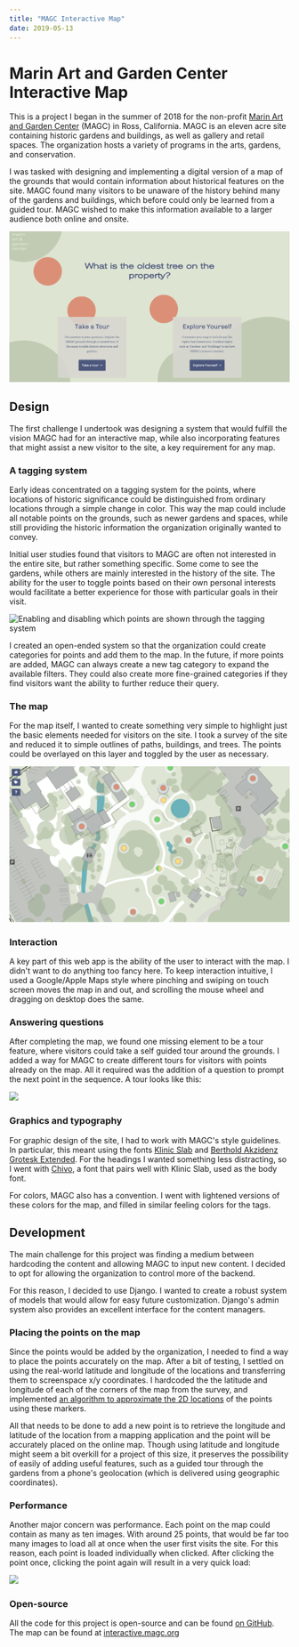 ```yaml
---
title: "MAGC Interactive Map"
date: 2019-05-13
---
```


# Marin Art and Garden Center Interactive Map

This is a project I began in the summer of 2018 for the non-profit [Marin Art and Garden Center](https://magc.org) (MAGC) in Ross, California. MAGC is an eleven acre site containing historic gardens and buildings, as well as gallery and retail spaces. The organization hosts a variety of programs in the arts, gardens, and conservation.

I was tasked with designing and implementing a digital version of a map of the grounds that would contain information about historical features on the site. MAGC found many visitors to be unaware of the history behind many of the gardens and buildings, which before could only be learned from a guided tour. MAGC wished to make this information available to a larger audience both online and onsite.

![](/static/images/magc/magcfront.gif)

## Design

The first challenge I undertook was designing a system that would fulfill the vision MAGC had for an interactive map, while also incorporating features that might assist a new visitor to the site, a key requirement for any map.

### A tagging system

Early ideas concentrated on a tagging system for the points, where locations of historic significance could be distinguished from ordinary locations through a simple change in color. This way the map could include all notable points on the grounds, such as newer gardens and spaces, while still providing the historic information the organization originally wanted to convey.

Initial user studies found that visitors to MAGC are often not interested in the entire site, but rather something specific. Some come to see the gardens, while others are mainly interested in the history of the site. The ability for the user to toggle points based on their own personal interests would facilitate a better experience for those with particular goals in their visit.

![](/static/images/magc/magcfilter.gif "Enabling and disabling which points are shown through the tagging system")

I created an open-ended system so that the organization could create categories for points and add them to the map. In the future, if more points are added, MAGC can always create a new tag category to expand the available filters. They could also create more fine-grained categories if they find visitors want the ability to further reduce their query.

### The map

For the map itself, I wanted to create something very simple to highlight just the basic elements needed for visitors on the site. I took a survey of the site and reduced it to simple outlines of paths, buildings, and trees. The points could be overlayed on this layer and toggled by the user as necessary.

![](/static/images/magc/magcmap.png "The map with points")

### Interaction

A key part of this web app is the ability of the user to interact with the map. I didn't want to do anything too fancy here. To keep interaction intuitive, I used a Google/Apple Maps style where pinching and swiping on touch screen moves the map in and out, and scrolling the mouse wheel and dragging on desktop does the same.

### Answering questions

After completing the map, we found one missing element to be a tour feature, where visitors could take a self guided tour around the grounds. I added a way for MAGC to create different tours for visitors with points already on the map. All it required was the addition of a question to prompt the next point in the sequence. A tour looks like this:

![](/static/images/magc/magctour.gif)

### Graphics and typography

For graphic design of the site, I had to work with MAGC's style guidelines. In particular, this meant using the fonts [Klinic Slab](https://befonts.com/klinic-slab-font.html) and [Berthold Akzidenz Grotesk Extended](https://www.bertholdwebfonts.com/berthold-fonts/akzidenz-grotesk-extended). For the headings I wanted something less distracting, so I went with [Chivo](https://fonts.google.com/specimen/Chivo), a font that pairs well with Klinic Slab, used as the body font.

For colors, MAGC also has a convention. I went with lightened versions of these colors for the map, and filled in similar feeling colors for the tags.

## Development

The main challenge for this project was finding a medium between hardcoding the content and allowing MAGC to input new content. I decided to opt for allowing the organization to control more of the backend.

For this reason, I decided to use Django. I wanted to create a robust system of models that would allow for easy future customization. Django's admin system also provides an excellent interface for the content managers.

### Placing the points on the map

Since the points would be added by the organization, I needed to find a way to place the points accurately on the map. After a bit of testing, I settled on using the real-world latitude and longitude of the locations and transferring them to screenspace x/y coordinates. I hardcoded the the latitude and longitude of each of the corners of the map from the survey, and implemented [an algorithm to approximate the 2D locations](https://en.wikipedia.org/wiki/Mercator_projection#Mathematics_of_the_Mercator_projection) of the points using these markers.

All that needs to be done to add a new point is to retrieve the longitude and latitude of the location from a mapping application and the point will be accurately placed on the online map. Though using latitude and longitude might seem a bit overkill for a project of this size, it preserves the possibility of easily of adding useful features, such as a guided tour through the gardens from a phone's geolocation (which is delivered using geographic coordinates).

### Performance

Another major concern was performance. Each point on the map could contain as many as ten images. With around 25 points, that would be far too many images to load all at once when the user first visits the site. For this reason, each point is loaded individually when clicked. After clicking the point once, clicking the point again will result in a very quick load:

![](/static/images/magc/magcpreload.gif)

### Open-source

All the code for this project is open-source and can be found [on GitHub](https://github.com/CBR0MS/magcInteractiveMap). The map can be found at [interactive.magc.org](https://interactive.magc.org)
